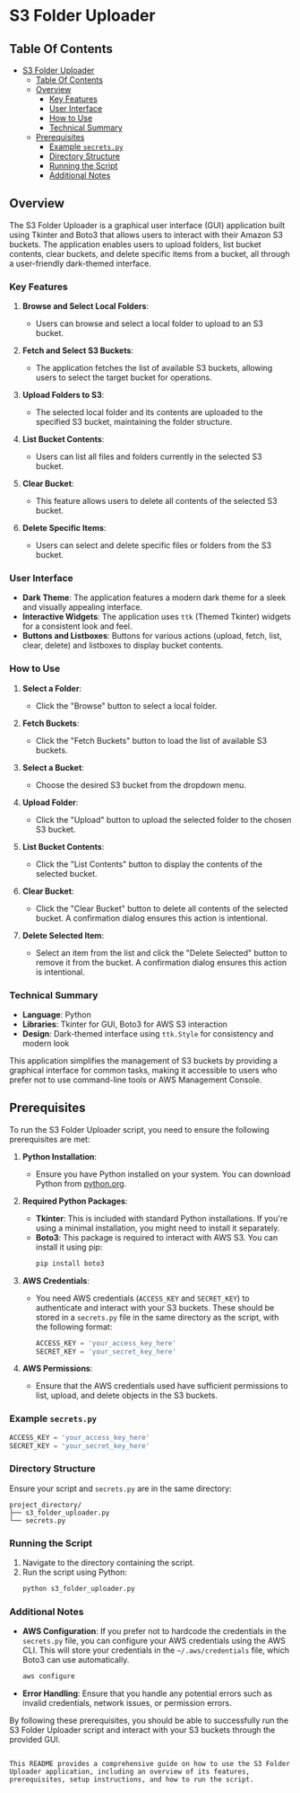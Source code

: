 # S3 Folder Uploader

## Table Of Contents
- [S3 Folder Uploader](#s3-folder-uploader)
  - [Table Of Contents](#table-of-contents)
  - [Overview](#overview)
    - [Key Features](#key-features)
    - [User Interface](#user-interface)
    - [How to Use](#how-to-use)
    - [Technical Summary](#technical-summary)
  - [Prerequisites](#prerequisites)
    - [Example `secrets.py`](#example-secretspy)
    - [Directory Structure](#directory-structure)
    - [Running the Script](#running-the-script)
    - [Additional Notes](#additional-notes)

## Overview

The S3 Folder Uploader is a graphical user interface (GUI) application built using Tkinter and Boto3 that allows users to interact with their Amazon S3 buckets. The application enables users to upload folders, list bucket contents, clear buckets, and delete specific items from a bucket, all through a user-friendly dark-themed interface.

### Key Features

1. **Browse and Select Local Folders**:
   - Users can browse and select a local folder to upload to an S3 bucket.

2. **Fetch and Select S3 Buckets**:
   - The application fetches the list of available S3 buckets, allowing users to select the target bucket for operations.

3. **Upload Folders to S3**:
   - The selected local folder and its contents are uploaded to the specified S3 bucket, maintaining the folder structure.

4. **List Bucket Contents**:
   - Users can list all files and folders currently in the selected S3 bucket.

5. **Clear Bucket**:
   - This feature allows users to delete all contents of the selected S3 bucket.

6. **Delete Specific Items**:
   - Users can select and delete specific files or folders from the S3 bucket.

### User Interface

- **Dark Theme**: The application features a modern dark theme for a sleek and visually appealing interface.
- **Interactive Widgets**: The application uses `ttk` (Themed Tkinter) widgets for a consistent look and feel.
- **Buttons and Listboxes**: Buttons for various actions (upload, fetch, list, clear, delete) and listboxes to display bucket contents.

### How to Use

1. **Select a Folder**:
   - Click the "Browse" button to select a local folder.

2. **Fetch Buckets**:
   - Click the "Fetch Buckets" button to load the list of available S3 buckets.

3. **Select a Bucket**:
   - Choose the desired S3 bucket from the dropdown menu.

4. **Upload Folder**:
   - Click the "Upload" button to upload the selected folder to the chosen S3 bucket.

5. **List Bucket Contents**:
   - Click the "List Contents" button to display the contents of the selected bucket.

6. **Clear Bucket**:
   - Click the "Clear Bucket" button to delete all contents of the selected bucket. A confirmation dialog ensures this action is intentional.

7. **Delete Selected Item**:
   - Select an item from the list and click the "Delete Selected" button to remove it from the bucket. A confirmation dialog ensures this action is intentional.

### Technical Summary

- **Language**: Python
- **Libraries**: Tkinter for GUI, Boto3 for AWS S3 interaction
- **Design**: Dark-themed interface using `ttk.Style` for consistency and modern look

This application simplifies the management of S3 buckets by providing a graphical interface for common tasks, making it accessible to users who prefer not to use command-line tools or AWS Management Console.

## Prerequisites

To run the S3 Folder Uploader script, you need to ensure the following prerequisites are met:

1. **Python Installation**:
   - Ensure you have Python installed on your system. You can download Python from [python.org](https://www.python.org/).

2. **Required Python Packages**:
   - **Tkinter**: This is included with standard Python installations. If you're using a minimal installation, you might need to install it separately.
   - **Boto3**: This package is required to interact with AWS S3. You can install it using pip:
     ```bash
     pip install boto3
     ```

3. **AWS Credentials**:
   - You need AWS credentials (`ACCESS_KEY` and `SECRET_KEY`) to authenticate and interact with your S3 buckets. These should be stored in a `secrets.py` file in the same directory as the script, with the following format:
     ```python
     ACCESS_KEY = 'your_access_key_here'
     SECRET_KEY = 'your_secret_key_here'

4. **AWS Permissions**:
   - Ensure that the AWS credentials used have sufficient permissions to list, upload, and delete objects in the S3 buckets.

### Example `secrets.py`

```python
ACCESS_KEY = 'your_access_key_here'
SECRET_KEY = 'your_secret_key_here'
```

### Directory Structure

Ensure your script and `secrets.py` are in the same directory:

```
project_directory/
├── s3_folder_uploader.py
└── secrets.py
```

### Running the Script

1. Navigate to the directory containing the script.
2. Run the script using Python:
   ```bash
   python s3_folder_uploader.py
   ```

### Additional Notes

- **AWS Configuration**: If you prefer not to hardcode the credentials in the `secrets.py` file, you can configure your AWS credentials using the AWS CLI. This will store your credentials in the `~/.aws/credentials` file, which Boto3 can use automatically.
  ```bash
  aws configure
  ```

- **Error Handling**: Ensure that you handle any potential errors such as invalid credentials, network issues, or permission errors.

By following these prerequisites, you should be able to successfully run the S3 Folder Uploader script and interact with your S3 buckets through the provided GUI.
```

This README provides a comprehensive guide on how to use the S3 Folder Uploader application, including an overview of its features, prerequisites, setup instructions, and how to run the script.